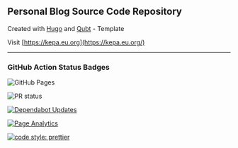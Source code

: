 ## Personal Blog Source Code Repository

Created with [Hugo](https://gohugo.io/) and [Qubt](https://github.com/chrede88/qubt) - Template

Visit [https://kepa.eu.org](https://kepa.eu.org/)

---

### GitHub Action Status Badges

![GitHub Pages](https://github.com/matikepa/matsonkepson.github.io/actions/workflows/hugo-deploy.yaml/badge.svg?branch=main)


![PR status](https://github.com/matikepa/matsonkepson.github.io/actions/workflows/create-pr.yaml/badge.svg?branch=develop)

[![Dependabot Updates](https://github.com/matikepa/matsonkepson.github.io/actions/workflows/dependabot/dependabot-updates/badge.svg)](https://github.com/matikepa/matsonkepson.github.io/actions/workflows/dependabot/dependabot-updates)

[![Page Analytics](https://github.com/matikepa/matsonkepson.github.io/actions/workflows/analytics.yml/badge.svg)](https://github.com/matikepa/matsonkepson.github.io/actions/workflows/analytics.yml)

[![code style: prettier](https://img.shields.io/badge/code_style-prettier-ff69b4.svg?style=flat-square)](https://github.com/prettier/prettier)
